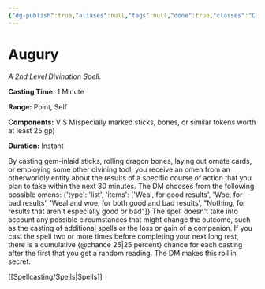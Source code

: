 ```yaml
---
{"dg-publish":true,"aliases":null,"tags":null,"done":true,"classes":"Cleric,","spellLevel":2,"school":"Divination","source":"PHB","permalink":"/spells/augury/","dgHomeLink":false,"dgPassFrontmatter":true}
---
```


# Augury
*A 2nd Level Divination Spell.*

**Casting Time:** 1 Minute

**Range:** Point, Self

**Components:** V S M(specially marked sticks, bones, or similar tokens worth at least 25 gp)

**Duration:** Instant

By casting gem-inlaid sticks, rolling dragon bones, laying out ornate cards, or employing some other divining tool, you receive an omen from an otherworldly entity about the results of a specific course of action that you plan to take within the next 30 minutes. The DM chooses from the following possible omens:
{'type': 'list', 'items': ['Weal, for good results', 'Woe, for bad results', 'Weal and woe, for both good and bad results', "Nothing, for results that aren't especially good or bad"]}
The spell doesn't take into account any possible circumstances that might change the outcome, such as the casting of additional spells or the loss or gain of a companion.
If you cast the spell two or more times before completing your next long rest, there is a cumulative {@chance 25|25 percent} chance for each casting after the first that you get a random reading. The DM makes this roll in secret.

[[Spellcasting/Spells|Spells]]